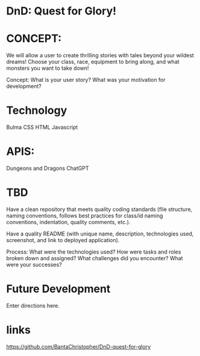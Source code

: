 # DnD: Quest for Glory!

# CONCEPT:
We will allow a user to create thrilling stories with tales beyond your wildest dreams! Choose your class, race, equipment to bring along, and what monsters you want to take down!

Concept: What is your user story? What was your motivation for development?

# Technology
Bulma
CSS
HTML 
Javascript

# APIS:
Dungeons and Dragons
ChatGPT

# TBD
Have a clean repository that meets quality coding standards (file structure, naming conventions, follows best practices for class/id naming conventions, indentation, quality comments, etc.).

Have a quality README (with unique name, description, technologies used, screenshot, and link to deployed application).

Process: What were the technologies used? How were tasks and roles broken down and assigned? What challenges did you encounter? What were your successes?

# Future Development
Enter directions here.

# links
https://github.com/BantaChristopher/DnD-quest-for-glory
